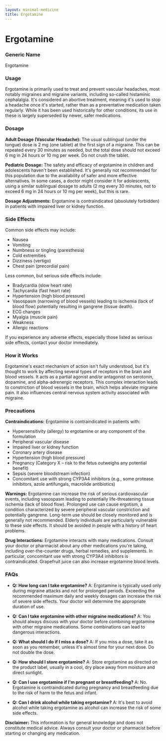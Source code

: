 ```yaml
---
layout: minimal-medicine
title: Ergotamine
---
```


# Ergotamine
### Generic Name
Ergotamine

### Usage
Ergotamine is primarily used to treat and prevent vascular headaches, most notably migraines and migraine variants, including so-called histaminic cephalalgia.  It's considered an abortive treatment, meaning it's used to stop a headache once it's started, rather than as a preventative medication taken regularly.  While it has been used historically for other conditions, its use in these is largely superseded by newer, safer medications.

### Dosage
**Adult Dosage (Vascular Headache):**  The usual sublingual (under the tongue) dose is 2 mg (one tablet) at the first sign of a migraine.  This can be repeated every 30 minutes as needed, but the total dose should not exceed 6 mg in 24 hours or 10 mg per week.  Do not crush the tablet.

**Pediatric Dosage:** The safety and efficacy of ergotamine in children and adolescents haven't been established.  It's generally not recommended for this population due to the availability of safer and more effective alternatives.  In some cases, a doctor might consider it for adolescents, using a similar sublingual dosage to adults (2 mg every 30 minutes, not to exceed 6 mg in 24 hours or 10 mg per week), but this is rare.

**Dosage Adjustments:** Ergotamine is contraindicated (absolutely forbidden) in patients with impaired liver or kidney function.


### Side Effects
Common side effects may include:

* Nausea
* Vomiting
* Numbness or tingling (paresthesia)
* Cold extremities
* Dizziness (vertigo)
* Chest pain (precordial pain)

Less common, but serious side effects include:

* Bradycardia (slow heart rate)
* Tachycardia (fast heart rate)
* Hypertension (high blood pressure)
* Vasospasm (narrowing of blood vessels) leading to ischemia (lack of blood flow) potentially resulting in gangrene (tissue death).
* ECG changes
* Myalgia (muscle pain)
* Weakness
* Allergic reactions

If you experience any adverse effects, especially those listed as serious side effects, contact your doctor immediately.

### How it Works
Ergotamine's exact mechanism of action isn't fully understood, but it's thought to work by affecting several types of receptors in the brain and blood vessels. It acts as a partial agonist and/or antagonist on serotonin, dopamine, and alpha-adrenergic receptors. This complex interaction leads to constriction of blood vessels in the brain, which helps alleviate migraine pain.  It also influences central nervous system activity associated with migraine.

### Precautions
**Contraindications:** Ergotamine is contraindicated in patients with:

* Hypersensitivity (allergy) to ergotamine or any component of the formulation
* Peripheral vascular disease
* Impaired liver or kidney function
* Coronary artery disease
* Hypertension (high blood pressure)
* Pregnancy (Category X – risk to the fetus outweighs any potential benefit)
* Sepsis (severe bloodstream infection)
* Concomitant use with strong CYP3A4 inhibitors (e.g., some protease inhibitors, azole antifungals, macrolide antibiotics)

**Warnings:**  Ergotamine can increase the risk of serious cardiovascular events, including vasospasm leading to potentially life-threatening tissue ischemia (lack of blood flow).  Prolonged use can cause ergotism, a condition characterized by severe peripheral vascular constriction and potentially gangrene.  Long-term use should be closely monitored and is generally not recommended.  Elderly individuals are particularly vulnerable to these side effects.  It should be avoided in people with a history of heart problems.


**Drug Interactions:**  Ergotamine interacts with many medications.  Consult your doctor or pharmacist about any other medications you're taking, including over-the-counter drugs, herbal remedies, and supplements.  In particular, concomitant use with strong CYP3A4 inhibitors is contraindicated. Grapefruit juice can also increase ergotamine blood levels.

### FAQs

* **Q: How long can I take ergotamine?** A:  Ergotamine is typically used only during migraine attacks and not for prolonged periods.  Exceeding the recommended maximum daily and weekly dosages can increase the risk of severe side effects. Your doctor will determine the appropriate duration of use.

* **Q: Can I take ergotamine with other migraine medications?** A:  You should always discuss with your doctor before combining ergotamine with other migraine medications.  Some combinations can lead to dangerous interactions.

* **Q: What should I do if I miss a dose?** A:  If you miss a dose, take it as soon as you remember, unless it's almost time for your next dose.  Do not double the dose.

* **Q: How should I store ergotamine?** A: Store ergotamine as directed on the product label, usually in a cool, dry place away from moisture and direct sunlight.

* **Q: Can I use ergotamine if I'm pregnant or breastfeeding?** A: No. Ergotamine is contraindicated during pregnancy and breastfeeding due to the risk of harm to the fetus and infant.

* **Q: Can I drink alcohol while taking ergotamine?** A: It's best to avoid alcohol while taking ergotamine as alcohol can increase the risk of some side effects.

**Disclaimer:**  This information is for general knowledge and does not constitute medical advice. Always consult your doctor or pharmacist before starting or changing any medication.
